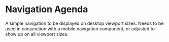 # Navigation Agenda

A simple navigation to be displayed on desktop viewport sizes. Needs to be used in conjunction with a mobile navigation component, or adjusted to show up on all viewport sizes.
